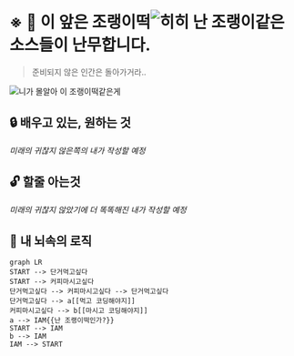 # ※ 🚨 이 앞은 조랭이떡![히히 난 조랭이](https://cdn.discordapp.com/emojis/768100761812205579.png?v=1)같은 소스들이 난무합니다.

> 준비되지 않은 인간은 돌아가거라..

![니가 몰알아 이 조랭이떡같은게](https://cdn.discordapp.com/attachments/537578464153174016/842100056940478494/21411ua361l143q9xw1q.png)

## 🔒 배우고 있는, 원하는 것

*미래의 귀찮지 않은쪽의 내가 작성할 예정*

## 🔓 할줄 아는것

*미래의 귀찮지 않았기에 더 똑똑해진 내가 작성할 예정*


## 🤔 내 뇌속의 로직


```mermaid
graph LR
START --> 단거먹고싶다
START --> 커피마시고싶다
단거먹고싶다 --> 커피마시고싶다 --> 단거먹고싶다
단거먹고싶다 --> a[[먹고 코딩해야지]]
커피마시고싶다 --> b[[마시고 코딩해야지]]
a --> IAM{{난 조랭이떡인가?}}
START --> IAM
b --> IAM
IAM --> START

```

